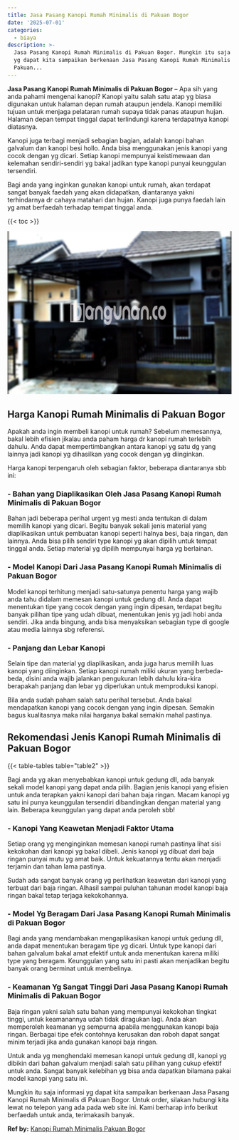 ```yaml
---
title: Jasa Pasang Kanopi Rumah Minimalis di Pakuan Bogor
date: '2025-07-01'
categories:
  - biaya
description: >-
  Jasa Pasang Kanopi Rumah Minimalis di Pakuan Bogor. Mungkin itu saja informasi
  yg dapat kita sampaikan berkenaan Jasa Pasang Kanopi Rumah Minimalis di
  Pakuan...
---
```


**Jasa Pasang Kanopi Rumah Minimalis di Pakuan Bogor** – Apa sih yang anda pahami mengenai kanopi? Kanopi yaitu salah satu atap yg biasa digunakan untuk halaman depan rumah ataupun jendela. Kanopi memiliki tujuan untuk menjaga pelataran rumah supaya tidak panas ataupun hujan. Halaman depan tempat tinggal dapat terlindungi karena terdapatnya kanopi diatasnya.

Kanopi juga terbagi menjadi sebagian bagian, adalah kanopi bahan galvalum dan kanopi besi hollo. Anda bisa menggunakan jenis kanopi yang cocok dengan yg dicari. Setiap kanopi mempunyai keistimewaan dan kelemahan sendiri-sendiri yg bakal jadikan type kanopi punyai keunggulan tersendiri.

Bagi anda yang inginkan gunakan kanopi untuk rumah, akan terdapat sangat banyak faedah yang akan didapatkan, diantaranya yakni terhindarnya dr cahaya matahari dan hujan. Kanopi juga punya faedah lain yg amat berfaedah terhadap tempat tinggal anda.

{{< toc >}}

![Jasa Pasang Kanopi Rumah Minimalis di Pakuan Bogor](/images/harga-kanopi-minimalis-50.png)

## Harga Kanopi Rumah Minimalis di Pakuan Bogor

Apakah anda ingin membeli kanopi untuk rumah? Sebelum memesannya, bakal lebih efisien jikalau anda paham harga dr kanopi rumah terlebih dahulu. Anda dapat mempertimbangkan antara kanopi yg satu dg yang lainnya jadi kanopi yg dihasilkan yang cocok dengan yg diinginkan.

Harga kanopi terpengaruh oleh sebagian faktor, beberapa diantaranya sbb ini:

### \- Bahan yang Diaplikasikan Oleh Jasa Pasang Kanopi Rumah Minimalis di Pakuan Bogor

Bahan jadi beberapa perihal urgent yg mesti anda tentukan di dalam memilih kanopi yang dicari. Begitu banyak sekali jenis material yang diaplikasikan untuk pembuatan kanopi seperti halnya besi, baja ringan, dan lainnya. Anda bisa pilih sendiri type kanopi yg akan dipilih untuk tempat tinggal anda. Setiap material yg dipilih mempunyai harga yg berlainan.

### \- Model Kanopi Dari Jasa Pasang Kanopi Rumah Minimalis di Pakuan Bogor

Model kanopi terhitung menjadi satu-satunya penentu harga yang wajib anda tahu didalam memesan kanopi untuk gedung dll. Anda dapat menentukan tipe yang cocok dengan yang ingin dipesan, terdapat begitu banyak pilihan tipe yang udah dibuat, menentukan jenis yg jadi hobi anda sendiri. Jika anda bingung, anda bisa menyaksikan sebagian type di google atau media lainnya sbg referensi.

### \- Panjang dan Lebar Kanopi

Selain tipe dan material yg diaplikasikan, anda juga harus memilih luas kanopi yang diinginkan. Setiap kanopi rumah miliki ukuran yang berbeda-beda, disini anda wajib jalankan pengukuran lebih dahulu kira-kira berapakah panjang dan lebar yg diperlukan untuk memproduksi kanopi.

Bila anda sudah paham salah satu perihal tersebut. Anda bakal mendapatkan kanopi yang cocok dengan yang ingin dipesan. Semakin bagus kualitasnya maka nilai harganya bakal semakin mahal pastinya.

## Rekomendasi Jenis Kanopi Rumah Minimalis di Pakuan Bogor

{{< table-tables table="table2" >}}

Bagi anda yg akan menyebabkan kanopi untuk gedung dll, ada banyak sekali model kanopi yang dapat anda pilih. Bagian jenis kanopi yang efisien untuk anda terapkan yakni kanopi dari bahan baja ringan. Macam kanopi yg satu ini punya keunggulan tersendiri dibandingkan dengan material yang lain. Beberapa keunggulan yang dapat anda peroleh sbb!

### \- Kanopi Yang Keawetan Menjadi Faktor Utama

Setiap orang yg menginginkan memesan kanopi rumah pastinya lihat sisi kekokohan dari kanopi yg bakal dibeli. Jenis kanopi yg dibuat dari baja ringan punyai mutu yg amat baik. Untuk kekuatannya tentu akan menjadi terjamin dan tahan lama pastinya.

Sudah ada sangat banyak orang yg perlihatkan keawetan dari kanopi yang terbuat dari baja ringan. Alhasil sampai puluhan tahunan model kanopi baja ringan bakal tetap terjaga kekokohannya.

### \- Model Yg Beragam Dari Jasa Pasang Kanopi Rumah Minimalis di Pakuan Bogor

Bagi anda yang mendambakan mengaplikasikan kanopi untuk gedung dll, anda dapat menentukan beragam tipe yg dicari. Untuk type kanopi dari bahan galvalum bakal amat efektif untuk anda menentukan karena miliki type yang beragam. Keunggulan yang satu ini pasti akan menjadikan begitu banyak orang berminat untuk membelinya.

### \- Keamanan Yg Sangat Tinggi Dari Jasa Pasang Kanopi Rumah Minimalis di Pakuan Bogor

Baja ringan yakni salah satu bahan yang mempunyai kekokohan tingkat tinggi, untuk keamanannya udah tidak diragukan lagi. Anda akan memperoleh keamanan yg sempurna apabila menggunakan kanopi baja ringan. Berbagai tipe efek contohnya kerusakan dan roboh dapat sangat minim terjadi jika anda gunakan kanopi baja ringan.

Untuk anda yg menghendaki memesan kanopi untuk gedung dll, kanopi yg dibikin dari bahan galvalum menjadi salah satu pilihan yang cukup efektif untuk anda. Sangat banyak kelebihan yg bisa anda dapatkan bilamana pakai model kanopi yang satu ini.

Mungkin itu saja informasi yg dapat kita sampaikan berkenaan Jasa Pasang Kanopi Rumah Minimalis di Pakuan Bogor. Untuk order, silakan hubungi kita lewat no telepon yang ada pada web site ini. Kami berharap info berikut berfaedah untuk anda, terimakasih banyak.

**Ref by:**  [Kanopi Rumah Minimalis Pakuan Bogor](https://id.wikipedia.org/wiki/Kanopi)
